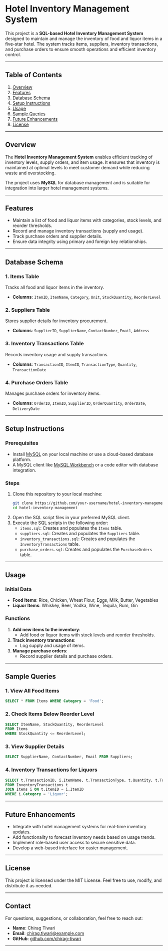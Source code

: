 
# Hotel Inventory Management System

This project is a **SQL-based Hotel Inventory Management System** designed to maintain and manage the inventory of food and liquor items in a five-star hotel. The system tracks items, suppliers, inventory transactions, and purchase orders to ensure smooth operations and efficient inventory control.

---

## Table of Contents
1. [Overview](#overview)
2. [Features](#features)
3. [Database Schema](#database-schema)
4. [Setup Instructions](#setup-instructions)
5. [Usage](#usage)
6. [Sample Queries](#sample-queries)
7. [Future Enhancements](#future-enhancements)
8. [License](#license)

---

## Overview

The **Hotel Inventory Management System** enables efficient tracking of inventory levels, supply orders, and item usage. It ensures that inventory is maintained at optimal levels to meet customer demand while reducing waste and overstocking. 

The project uses **MySQL** for database management and is suitable for integration into larger hotel management systems.

---

## Features

- Maintain a list of food and liquor items with categories, stock levels, and reorder thresholds.
- Record and manage inventory transactions (supply and usage).
- Track purchase orders and supplier details.
- Ensure data integrity using primary and foreign key relationships.

---

## Database Schema

### 1. Items Table
Tracks all food and liquor items in the inventory.
- **Columns**: `ItemID`, `ItemName`, `Category`, `Unit`, `StockQuantity`, `ReorderLevel`

### 2. Suppliers Table
Stores supplier details for inventory procurement.
- **Columns**: `SupplierID`, `SupplierName`, `ContactNumber`, `Email`, `Address`

### 3. Inventory Transactions Table
Records inventory usage and supply transactions.
- **Columns**: `TransactionID`, `ItemID`, `TransactionType`, `Quantity`, `TransactionDate`

### 4. Purchase Orders Table
Manages purchase orders for inventory items.
- **Columns**: `OrderID`, `ItemID`, `SupplierID`, `OrderQuantity`, `OrderDate`, `DeliveryDate`

---

## Setup Instructions

### Prerequisites
- Install [MySQL](https://dev.mysql.com/downloads/installer/) on your local machine or use a cloud-based database platform.
- A MySQL client like [MySQL Workbench](https://www.mysql.com/products/workbench/) or a code editor with database integration.

### Steps
1. Clone this repository to your local machine:
   ```bash
   git clone https://github.com/your-username/hotel-inventory-management.git
   cd hotel-inventory-management
   ```
2. Open the SQL script files in your preferred MySQL client.
3. Execute the SQL scripts in the following order:
   - `items.sql`: Creates and populates the `Items` table.
   - `suppliers.sql`: Creates and populates the `Suppliers` table.
   - `inventory_transactions.sql`: Creates and populates the `InventoryTransactions` table.
   - `purchase_orders.sql`: Creates and populates the `PurchaseOrders` table.

---

## Usage

### Initial Data
- **Food Items**: Rice, Chicken, Wheat Flour, Eggs, Milk, Butter, Vegetables
- **Liquor Items**: Whiskey, Beer, Vodka, Wine, Tequila, Rum, Gin

### Functions
1. **Add new items to the inventory**:
   - Add food or liquor items with stock levels and reorder thresholds.
2. **Track inventory transactions**:
   - Log supply and usage of items.
3. **Manage purchase orders**:
   - Record supplier details and purchase orders.

---

## Sample Queries

### 1. View All Food Items
```sql
SELECT * FROM Items WHERE Category = 'Food';
```

### 2. Check Items Below Reorder Level
```sql
SELECT ItemName, StockQuantity, ReorderLevel
FROM Items
WHERE StockQuantity <= ReorderLevel;
```

### 3. View Supplier Details
```sql
SELECT SupplierName, ContactNumber, Email FROM Suppliers;
```

### 4. Inventory Transactions for Liquors
```sql
SELECT t.TransactionID, i.ItemName, t.TransactionType, t.Quantity, t.TransactionDate
FROM InventoryTransactions t
JOIN Items i ON t.ItemID = i.ItemID
WHERE i.Category = 'Liquor';
```

---

## Future Enhancements
- Integrate with hotel management systems for real-time inventory updates.
- Add functionality to forecast inventory needs based on usage trends.
- Implement role-based user access to secure sensitive data.
- Develop a web-based interface for easier management.

---

## License
This project is licensed under the MIT License. Feel free to use, modify, and distribute it as needed.

---

## Contact
For questions, suggestions, or collaboration, feel free to reach out:

- **Name**: Chirag Tiwari
- **Email**: chirag.tiwari@example.com
- **GitHub**: [github.com/chirag-tiwari](https://github.com/chirag-tiwari)

---
